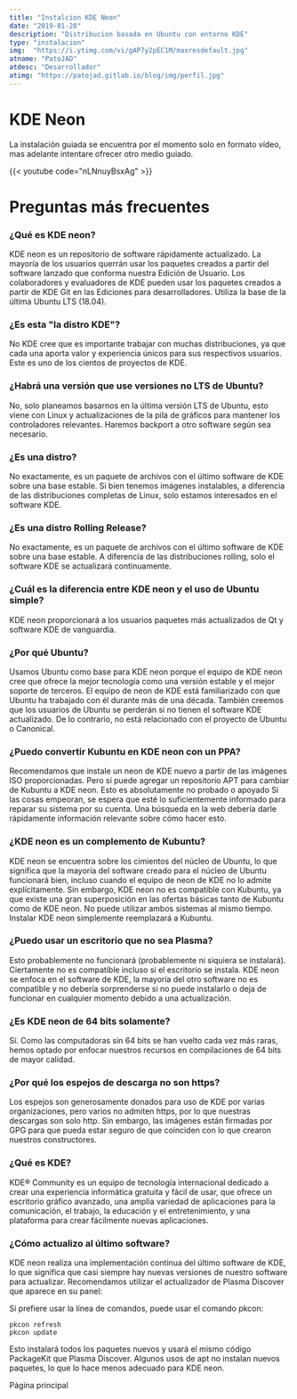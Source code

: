 ```yaml
---
title: "Instalcion KDE Neon"
date: "2019-01-28"
description: "Distribucion basada en Ubuntu con entorno KDE"
type: "instalacion"
img:  "https://i.ytimg.com/vi/gAP7y2pEC1M/maxresdefault.jpg"
atname: "PatoJAD"
atdesc: "Desarrollador"
atimg: "https://patojad.gitlab.io/blog/img/perfil.jpg"
---
```


# KDE Neon

La instalación guiada se encuentra por el momento solo en formato vídeo, mas adelante intentare ofrecer otro medio guiado.

{{< youtube code="nLNnuyBsxAg" >}}

# Preguntas más frecuentes

### ¿Qué es KDE neon?
KDE neon es un repositorio de software rápidamente actualizado. La mayoría de los usuarios querrán usar los paquetes creados a partir del software lanzado que conforma nuestra Edición de Usuario. Los colaboradores y evaluadores de KDE pueden usar los paquetes creados a partir de KDE Git en las Ediciones para desarrolladores. Utiliza la base de la última Ubuntu LTS (18.04).

### ¿Es esta "la distro KDE"?
No KDE cree que es importante trabajar con muchas distribuciones, ya que cada una aporta valor y experiencia únicos para sus respectivos usuarios. Este es uno de los cientos de proyectos de KDE.

### ¿Habrá una versión que use versiones no LTS de Ubuntu?
No, solo planeamos basarnos en la última versión LTS de Ubuntu, esto viene con Linux y actualizaciones de la pila de gráficos para mantener los controladores relevantes. Haremos backport a otro software según sea necesario.

### ¿Es una distro?
No exactamente, es un paquete de archivos con el último software de KDE sobre una base estable. Si bien tenemos imágenes instalables, a diferencia de las distribuciones completas de Linux, solo estamos interesados en el software KDE.

### ¿Es una distro Rolling Release?
No exactamente, es un paquete de archivos con el último software de KDE sobre una base estable. A diferencia de las distribuciones rolling, solo el software KDE se actualizará continuamente.

### ¿Cuál es la diferencia entre KDE neon y el uso de Ubuntu simple?
KDE neon proporcionará a los usuarios paquetes más actualizados de Qt y software KDE de vanguardia.

### ¿Por qué Ubuntu?
Usamos Ubuntu como base para KDE neon porque el equipo de KDE neon cree que ofrece la mejor tecnología como una versión estable y el mejor soporte de terceros. El equipo de neon de KDE está familiarizado con que Ubuntu ha trabajado con él durante más de una década. También creemos que los usuarios de Ubuntu se perderán si no tienen el software KDE actualizado. De lo contrario, no está relacionado con el proyecto de Ubuntu o Canonical.

### ¿Puedo convertir Kubuntu en KDE neon con un PPA?
Recomendamos que instale un neon de KDE nuevo a partir de las imágenes ISO proporcionadas. Pero sí puede agregar un repositorio APT para cambiar de Kubuntu a KDE neon. Esto es absolutamente no probado o apoyado Si las cosas empeoran, se espera que esté lo suficientemente informado para reparar su sistema por su cuenta. Una búsqueda en la web debería darle rápidamente información relevante sobre cómo hacer esto.

### ¿KDE neon es un complemento de Kubuntu?
KDE neon se encuentra sobre los cimientos del núcleo de Ubuntu, lo que significa que la mayoría del software creado para el núcleo de Ubuntu funcionará bien, incluso cuando el equipo de neon de KDE no lo admite explícitamente. Sin embargo, KDE neon no es compatible con Kubuntu, ya que existe una gran superposición en las ofertas básicas tanto de Kubuntu como de KDE neon. No puede utilizar ambos sistemas al mismo tiempo. Instalar KDE neon simplemente reemplazará a Kubuntu.

### ¿Puedo usar un escritorio que no sea Plasma?
Esto probablemente no funcionará (probablemente ni siquiera se instalará). Ciertamente no es compatible incluso si el escritorio se instala. KDE neon se enfoca en el software de KDE, la mayoría del otro software no es compatible y no debería sorprenderse si no puede instalarlo o deja de funcionar en cualquier momento debido a una actualización.

### ¿Es KDE neon de 64 bits solamente?
Sí. Como las computadoras sin 64 bits se han vuelto cada vez más raras, hemos optado por enfocar nuestros recursos en compilaciones de 64 bits de mayor calidad.

### ¿Por qué los espejos de descarga no son https?
Los espejos son generosamente donados para uso de KDE por varias organizaciones, pero varios no admiten https, por lo que nuestras descargas son solo http. Sin embargo, las imágenes están firmadas por GPG para que pueda estar seguro de que coinciden con lo que crearon nuestros constructores.

### ¿Qué es KDE?
KDE® Community es un equipo de tecnología internacional dedicado a crear una experiencia informática gratuita y fácil de usar, que ofrece un escritorio gráfico avanzado, una amplia variedad de aplicaciones para la comunicación, el trabajo, la educación y el entretenimiento, y una plataforma para crear fácilmente nuevas aplicaciones.

### ¿Cómo actualizo al último software?
KDE neon realiza una implementación continua del último software de KDE, lo que significa que casi siempre hay nuevas versiones de nuestro software para actualizar. Recomendamos utilizar el actualizador de Plasma Discover que aparece en su panel:

Si prefiere usar la línea de comandos, puede usar el comando pkcon:

    pkcon refresh
    pkcon update

Esto instalará todos los paquetes nuevos y usará el mismo código PackageKit que Plasma Discover. Algunos usos de apt no instalan nuevos paquetes, lo que lo hace menos adecuado para KDE neon.

Página principal
